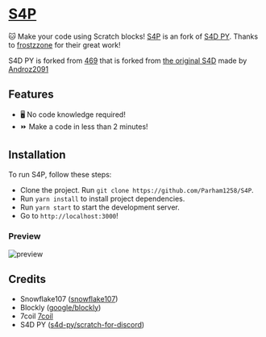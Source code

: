 # [S4P](https://s4d-py.vercel.app/)

🐱 Make your code using Scratch blocks! [S4P](https://s4p.vercel.app/) is an fork of [S4D PY](https://s4d-py.vercel.app/). Thanks to [frostzzone](https://github.com/frostzzone) for their great work!

S4D PY is forked from [469](https://deploy-preview-469--scratch-for-discord.netlify.app) that is forked from [the original S4D](https://scratch-for-discord.netlify.app) made by [Androz2091](https://github.com/Androz2091)

## Features

* 🖥️ No code knowledge required!  
* ⏩ Make a code in less than 2 minutes!  

<!--## Example

![example](./examples/example.png)

<!--## Run On Repl.it

You can run your bot on repl.it. To do so, click the download link at the top right corner of the website. Import these files in your repl.it project, and run the following commands in the "SHELL" tab:
- `npm install`
- `node bot.js` (or hit the Run button)

And you're done!-->

## Installation

To run S4P, follow these steps:

* Clone the project. Run `git clone https://github.com/Parham1258/S4P`.
* Run `yarn install` to install project dependencies.
* Run `yarn start` to start the development server.
* Go to `http://localhost:3000`!

<!--## How to set up your bot

The discord.js guide has [instructions for setting up a bot application](https://discordjs.guide/preparations/setting-up-a-bot-application.html#creating-your-bot). Once you've followed the instructions you can paste the bot token into the "Connect to Discord with token..." block. The next page in the guide shows how to invite the bot to a server.

## Desktop Apps
**[Click Here](https://androz2091.github.io/scratch-for-discord/download/index.html)** to download desktop version of **scratch-for-discord**.

## Android App
**[Google Play Store](https://play.google.com/store/apps/details?id=com.snowflakestudio.scratchfordiscord)**
-->
### Preview
![preview](https://i.imgur.com/UJ2SKlc.png)

## Credits

* Snowflake107 ([snowflake107](https://github.com/Snowflake107))
* Blockly ([google/blockly](https://github.com/google/blockly))
* 7coil [7coil](https://github.com/7coil)
* S4D PY ([s4d-py/scratch-for-discord](https://github.com/s4d-py/scratch-for-discord))
